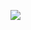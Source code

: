 [![](http://img.youtube.com/vi/mzJAqzhKKok/0.jpg)](https://www.youtube.com/watch?v=mzJAqzhKKok&list=PLb6UbFXBdbCrvdXVgY_3jp5swtvW24fYv&index=1)
